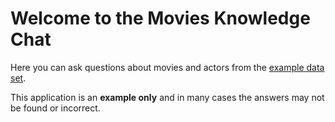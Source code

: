 # Welcome to the Movies Knowledge Chat

Here you can ask questions about movies and actors from
the [example data set](https://github.com/neo4j-graph-examples/movies).

This application is an **example only** and in many cases the answers may not
be found or incorrect.
